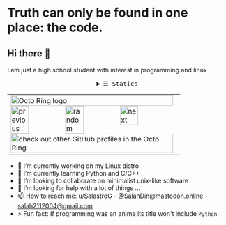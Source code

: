 # Truth can only be found in one place: the code.
## Hi there 👋
I am just a high school student with interest in programming and linux

<details align="center">
  <summary> <samp>&#9776; Statics</samp></summary>
    <p align="center">
      <img align='left' src="https://github-readme-stats.vercel.app/api?username=salahdin-ahmed&count_private=true&theme=tokyonight&showicons=true" width="380">
      <img src="https://github-readme-stats.vercel.app/api/top-langs/?username=salahdin-ahmed&langs_count=5&theme=tokyonight&layout=compact" height="150">
    </p>
</details>
      
      
<table align="center"><tbody><tr><td><a href="https://octo-ring.com/"><img src="https://octo-ring.com/static/img/widget/top.png" width="99%" alt="Octo Ring logo" align="top"></a><br><a href="https://octo-ring.com/p/salahdin-ahmed/prev"><img src="https://octo-ring.com/static/img/widget/prev.png" width="33%" alt="previous" align="top" title="previous profile"></a><a href="https://octo-ring.com/p/salahdin-ahmed/random"><img src="https://octo-ring.com/static/img/widget/random.png" width="33%" alt="random" align="top" title="random profile"></a><a href="https://octo-ring.com/p/salahdin-ahmed/next"><img src="https://octo-ring.com/static/img/widget/next.png" width="33%" alt="next" align="top" title="next profile"></a><br><a href="https://octo-ring.com/"><img src="https://octo-ring.com/static/img/widget/bottom.png" width="99%" alt="check out other GitHub profiles in the Octo Ring" align="top"></a></td></tr></tbody></table>
  
- 🔭 I’m currently working on my Linux distro
- 🌱 I’m currently learning Python and C/C++
- 👯 I’m looking to collaborate on minimalist unix-like software
- 🤔 I’m looking for help with a lot of things ...
- 📫 How to reach me: u/SalastroG - @SalahDin@mastodon.online - salah2112004@gmail.com
- ⚡ Fun fact: If programming was an anime its title won't include `Python`.

